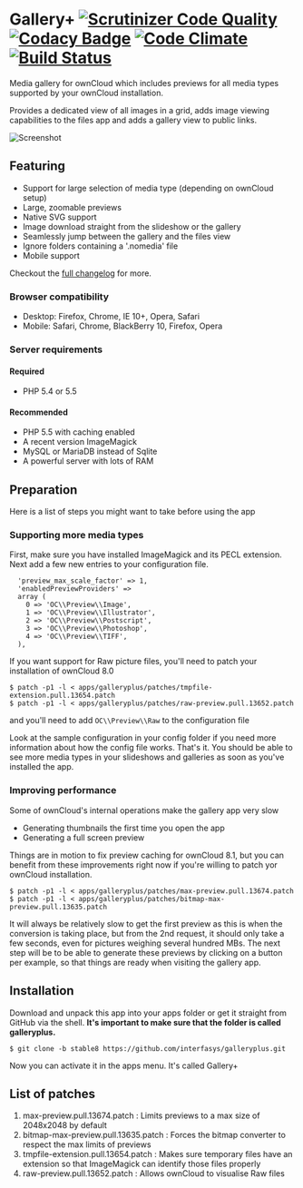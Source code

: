 # Gallery+ [![Scrutinizer Code Quality](https://scrutinizer-ci.com/g/interfasys/galleryplus/badges/quality-score.png?b=master)](https://scrutinizer-ci.com/g/interfasys/galleryplus/?branch=master) [![Codacy Badge](https://www.codacy.com/project/badge/bcf7325c616d42fbb730b8aa0e4505d9)](https://www.codacy.com/public/websitegithub/galleryplus) [![Code Climate](https://codeclimate.com/github/interfasys/galleryplus/badges/gpa.svg)](https://codeclimate.com/github/interfasys/galleryplus) [![Build Status](https://travis-ci.org/interfasys/galleryplus.svg?branch=master)](https://travis-ci.org/interfasys/galleryplus)
Media gallery for ownCloud which includes previews for all media types supported by your ownCloud installation.

Provides a dedicated view of all images in a grid, adds image viewing capabilities to the files app and adds a gallery view to public links.

![Screenshot](http://i.imgur.com/fxIai8t.jpg)
## Featuring
* Support for large selection of media type (depending on ownCloud setup)
* Large, zoomable previews
* Native SVG support
* Image download straight from the slideshow or the gallery
* Seamlessly jump between the gallery and the files view
* Ignore folders containing a '.nomedia' file
* Mobile support

Checkout the [full changelog](CHANGELOG.md) for more.

### Browser compatibility
* Desktop: Firefox, Chrome, IE 10+, Opera, Safari
* Mobile: Safari, Chrome, BlackBerry 10, Firefox, Opera

### Server requirements
#### Required
* PHP 5.4 or 5.5

#### Recommended
* PHP 5.5 with caching enabled
* A recent version ImageMagick
* MySQL or MariaDB instead of Sqlite
* A powerful server with lots of RAM

## Preparation
Here is a list of steps you might want to take before using the app

### Supporting more media types
First, make sure you have installed ImageMagick and its PECL extension.
Next add a few new entries to your configuration file.

```
  'preview_max_scale_factor' => 1,
  'enabledPreviewProviders' =>
  array (
    0 => 'OC\\Preview\\Image',
    1 => 'OC\\Preview\\Illustrator',
    2 => 'OC\\Preview\\Postscript',
    3 => 'OC\\Preview\\Photoshop',
    4 => 'OC\\Preview\\TIFF',
  ),
```

If you want support for Raw picture files, you'll need to patch your installation of ownCloud 8.0
```
$ patch -p1 -l < apps/galleryplus/patches/tmpfile-extension.pull.13654.patch
$ patch -p1 -l < apps/galleryplus/patches/raw-preview.pull.13652.patch
```

and you'll need to add `OC\\Preview\\Raw` to the configuration file

Look at the sample configuration in your config folder if you need more information about how the config file works.
That's it. You should be able to see more media types in your slideshows and galleries as soon as you've installed the app.

### Improving performance
Some of ownCloud's internal operations make the gallery app very slow
* Generating thumbnails the first time you open the app
* Generating a full screen preview

Things are in motion to fix preview caching for ownCloud 8.1, but you can benefit from these improvements right now if you're willing to patch yor ownCloud installation.

```
$ patch -p1 -l < apps/galleryplus/patches/max-preview.pull.13674.patch
$ patch -p1 -l < apps/galleryplus/patches/bitmap-max-preview.pull.13635.patch
```

It will always be relatively slow to get the first preview as this is when the conversion is taking place, but from the 2nd request, it should only take a few seconds, even for pictures weighing several hundred MBs.
The next step will be to be able to generate these previews by clicking on a button per example, so that things are ready when visiting the gallery app.

## Installation
Download and unpack this app into your apps folder or get it straight from GitHub via the shell.
**It's important to make sure that the folder is called galleryplus.**

```
$ git clone -b stable8 https://github.com/interfasys/galleryplus.git
```

Now you can activate it in the apps menu. It's called Gallery+

## List of patches
1. max-preview.pull.13674.patch : Limits previews to a max size of 2048x2048 by default
2. bitmap-max-preview.pull.13635.patch : Forces the bitmap converter to respect the max limits of previews
3. tmpfile-extension.pull.13654.patch : Makes sure temporary files have an extension so that ImageMagick can identify those files properly
4. raw-preview.pull.13652.patch : Allows ownCloud to visualise Raw files
